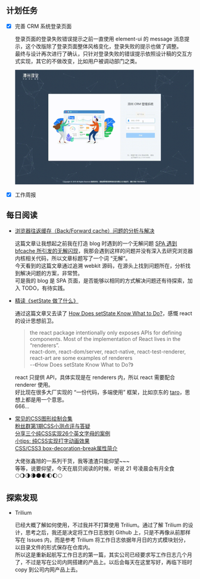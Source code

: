 ## 计划任务

- [x] 完善 CRM 系统登录页面

	登录页面的登录失败错误提示之前一直使用 element-ui 的 message 消息提示，这个改版除了登录页面整体风格变化，登录失败的提示也做了调整。  
	最终与设计再次进行了确认，只针对登录失败的错误提示依照设计稿的交互方式实现，其它的不做改变，比如用户被调动部门之类。

	![CRM 系统登录页面](./assets/20190114_151648.gif)

- [x] 工作周报

## 每日阅读

- [浏览器往返缓存（Back/Forward cache）问题的分析与解决](https://efe.baidu.com/blog/bfcache-analysis-and-fix/)

	这篇文章让我想起之前我在打造 blog 时遇到的一个无解问题 [SPA 遇到 bfcache 所引发的无解闪现](https://monine.github.io/#/article/27)，我那会遇到这样的问题并没有深入去研究浏览器内核相关代码，所以文章标题写了一个词 “无解”。  
	今天看到的这篇文章通过追溯 webkit 源码，在源头上找到问题所在，分析找到解决问题的方案，非常赞。  
	可是我的 blog 是 SPA 页面，是否能够以相同的方式解决问题还有待探索，加入 TODO，有待实践。

- [精读《setState 做了什么》](https://github.com/dt-fe/weekly/blob/master/87.%E7%B2%BE%E8%AF%BB%E3%80%8AsetState%20%E5%81%9A%E4%BA%86%E4%BB%80%E4%B9%88%E3%80%8B.md)

	通过这篇文章又去读了 [How Does setState Know What to Do?](https://overreacted.io/how-does-setstate-know-what-to-do/)，感慨 react 的设计思想前卫。  

	> the react package intentionally only exposes APIs for defining components. Most of the implementation of React lives in the “renderers”.  
	> react-dom, react-dom/server, react-native, react-test-renderer, react-art are some examples of renderers   
	> --《How Does setState Know What to Do?》

	react 只提供 API，具体实现是在 renderers 内，所以 react 需要配合 renderer 使用。  
	好比现在很多大厂实现的 “一份代码，多端使用” 框架，比如京东的 [taro](https://github.com/NervJS/taro)，思想上都是用一个意思。  
	666...

- [常见的CSS图形绘制合集](https://www.zhangxinxu.com/wordpress/2019/01/pure-css-shapes/)  
	[粉丝群第1期CSS小测点评与答疑](https://www.zhangxinxu.com/wordpress/2019/01/css-quiz-1/)  
	[分享三个纯CSS实现26个英文字母的案例](https://www.zhangxinxu.com/wordpress/2019/01/pure-css-26-letters/)  
	[小tips: 纯CSS实现打字动画效果](https://www.zhangxinxu.com/wordpress/2019/01/css-typewriter-effect/)  
	[CSS/CSS3 box-decoration-break属性简介](https://www.zhangxinxu.com/wordpress/2019/01/css-css3-box-decoration-break/)

	大佬张鑫旭的一系列干货，我等渣渣只能仰望~~~  
	等等，说要仰望，今天在扇贝阅读的时候，听说 21 号凌晨会有月全食  
	🌕🌖🌗🌘🌑🌒🌓🌔🌕

## 探索发现

- Trilium

	已经大概了解如何使用，不过我并不打算使用 Trilium。通过了解 Trilium 的设计，思考之后，我还是决定将工作日志放到 Github 上，只是不再像从前那样写在 Issues 内，而是参考 Trilium 将工作日志依据年月日的方式模块划分，以目录文件的形式保存在仓库内。  
	所以这是重新起航写工作日志的第一篇，其实公司已经要求写工作日志几个月了，不过是写在公司内网搭建的产品上。以后会每天在这里写好，再临下班时 copy 到公司内网产品上去。
